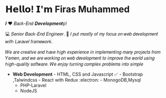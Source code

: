 
# 𝗛𝗲𝗹𝗹𝗼! 𝗜'𝗺 Firas Muhammed

𝑰 ❤️ 𝐵𝑎𝑐𝑘-𝐸𝑛𝑑 𝑫𝒆𝒗𝒆𝒍𝒐𝒑𝒎𝒆𝒏𝒕p!

:computer: 𝑆𝑒𝑛𝑖𝑜𝑟 𝐵𝑎𝑐𝑘-𝐸𝑛𝑑 𝐸𝑛𝑔𝑖𝑛𝑒𝑒𝑟.
:vulcan_salute: 𝐼 𝑝𝑢𝑡 𝑚𝑜𝑠𝑡𝑙𝑦 𝑜𝑓 𝑚𝑦 𝑓𝑜𝑐𝑢𝑠 𝑜𝑛 𝑤𝑒𝑏 𝑑𝑒𝑣𝑒𝑙𝑜𝑝𝑚𝑒𝑛𝑡 𝑤𝑖𝑡ℎ 𝐿𝑎𝑟𝑎𝑣𝑒𝑙 𝑓𝑟𝑎𝑚𝑒𝑤𝑜𝑟𝑘. 


𝑊𝑒 𝑎𝑟𝑒 𝑐𝑟𝑒𝑎𝑡𝑖𝑣𝑒 𝑎𝑛𝑑 ℎ𝑎𝑣𝑒 ℎ𝑖𝑔ℎ 𝑒𝑥𝑝𝑒𝑟𝑖𝑒𝑛𝑐𝑒 𝑖𝑛 𝑖𝑚𝑝𝑙𝑒𝑚𝑒𝑛𝑡𝑖𝑛𝑔 𝑚𝑎𝑛𝑦 𝑝𝑟𝑜𝑗𝑒𝑐𝑡𝑠 𝑓𝑟𝑜𝑚 𝑌𝑒𝑚𝑒𝑛, 𝑎𝑛𝑑 𝑤𝑒 𝑎𝑟𝑒 𝑤𝑜𝑟𝑘𝑖𝑛𝑔 𝑜𝑛 𝑤𝑒𝑏 𝑑𝑒𝑣𝑒𝑙𝑜𝑝𝑚𝑒𝑛𝑡 𝑡𝑜 𝑖𝑚𝑝𝑟𝑜𝑣𝑒 𝑡ℎ𝑒 𝑤𝑜𝑟𝑙𝑑 𝑢𝑠𝑖𝑛𝑔 ℎ𝑖𝑔ℎ-𝑞𝑢𝑎𝑙𝑖𝑡𝑦 𝑠𝑜𝑓𝑡𝑤𝑎𝑟𝑒. 𝑊𝑒 𝑒𝑛𝑗𝑜𝑦 𝑡𝑢𝑟𝑛𝑖𝑛𝑔 𝑐𝑜𝑚𝑝𝑙𝑒𝑥 𝑝𝑟𝑜𝑏𝑙𝑒𝑚𝑠 𝑖𝑛𝑡𝑜 𝑠𝑖𝑚𝑝𝑙𝑒

- **Web Development**
        - HTML, CSS and Javascript :white_check_mark:
        - Bootstrap ,Talwindcss
        - React with Redux :electron:
        - MonogoDB,Mysql
  - PHP-Laravel
  - NodeJS  
